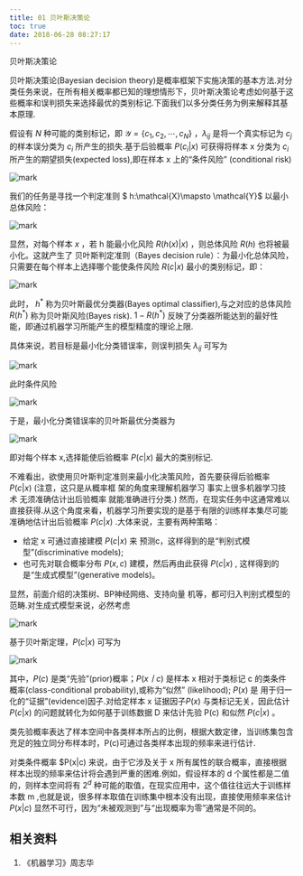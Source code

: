 ```yaml
---
title: 01 贝叶斯决策论
toc: true
date: 2018-06-28 08:27:17
---
```



贝叶斯决策论

贝叶斯决策论(Bayesian decision theory)是概率框架下实施决策的基本方法.对分类任务来说，在所有相关概率都已知的理想情形下，贝叶斯决策论考虑如何基于这些概率和误判损失来选择最优的类别标记.下面我们以多分类任务为例来解释其基本原理.


假设有 $N$ 种可能的类别标记，即 $\mathcal{Y}=\{c_1,c_2,\cdots ,c_N\}$ ，$\lambda_{ij}$ 是将一个真实标记为 $c_j$ 的样本误分类为 $c_i$ 所产生的损失.基于后验概率 $P(c_i | x)$ 可获得将样本 x 分类为 $c_i$ 所产生的期望损失(expected loss),即在样本 x 上的“条件风险” (conditional risk)

![mark](http://pacdb2bfr.bkt.clouddn.com/blog/image/180628/bGbD4882EH.png?imageslim)

我们的任务是寻找一个判定准则 $ h:\mathcal{X}\mapsto \mathcal{Y}$ 以最小总体风险：

![mark](http://pacdb2bfr.bkt.clouddn.com/blog/image/180628/j4ae1CAD3b.png?imageslim)


显然，对每个样本 $x$ ，若 h 能最小化风险 $R(h(x)|x)$ ，则总体风险 $R(h)$ 也将被最小化。这就产生了 贝叶斯判定准则（Bayes decision rule）：为最小化总体风险，只需要在每个样本上选择哪个能使条件风险 $R(c|x)$ 最小的类别标记，即：

![mark](http://pacdb2bfr.bkt.clouddn.com/blog/image/180628/a9f12JhhJ1.png?imageslim)

此时， $h^*$ 称为贝叶斯最优分类器(Bayes optimal classifier),与之对应的总体风险 $R(h^*)$ 称为贝叶斯风险(Bayes risk). $1 -R(h^*)$ 反映了分类器所能达到的最好性能，即通过机器学习所能产生的模型精度的理论上限.



具体来说，若目标是最小化分类错误率，则误判损失 $\lambda_{ij}$ 可写为

![mark](http://pacdb2bfr.bkt.clouddn.com/blog/image/180628/fBcIGFkBgC.png?imageslim)


此时条件风险

![mark](http://pacdb2bfr.bkt.clouddn.com/blog/image/180628/cBDahibgFB.png?imageslim)

于是，最小化分类错误率的贝叶斯最优分类器为

![mark](http://pacdb2bfr.bkt.clouddn.com/blog/image/180628/egi8mE8bi0.png?imageslim)


即对每个样本 x,选择能使后验概率 $P(c|x)$ 最大的类别标记.

不难看出，欲使用贝叶斯判定准则来最小化决策风险，首先要获得后验概率 $P(c|x)$ (注意，这只是从概率框 架的角度来理解机器学习 事实上很多机器学习技术 无须准确估计出后验概率 就能准确进行分类.)
然而，在现实任务中这通常难以直接获得.从这个角度来看，机器学习所要实现的是基于有限的训练样本集尽可能准确地估计出后验概率 $P(c|x)$ .大体来说，主要有两种策略：

- 给定 x 可通过直接建模  $P(c|x)$ 来 预测c，这样得到的是“判别式模型”(discriminative models);
- 也可先对联合概率分布  $P(x,c)$ 建模，然后再由此获得 $P(c|x)$ , 这样得到的是“生成式模型”(generative models)。

显然，前面介绍的决策树、BP神经网络、支持向量 机等，都可归入判别式模型的范畴.对生成式模型来说，必然考虑

![mark](http://pacdb2bfr.bkt.clouddn.com/blog/image/180628/FcBF66Lm4g.png?imageslim)

基于贝叶斯定理，$P(c|x)$ 可写为

![mark](http://pacdb2bfr.bkt.clouddn.com/blog/image/180628/6dGc20EkaF.png?imageslim)


其中，$P(c)$ 是类“先验”(prior)概率；$P(x丨c)$ 是样本 x 相对于类标记 c 的类条件概率(class-conditional probability),或称为“似然” (likelihood); $P(x)$ 是 用于归一化的“证据”(evidence)因子.对给定样本 x 证据因子$P(x)$ 与类标记无关，因此估计 $P(c|x)$ 的问题就转化为如何基于训练数据 D 来估计先验 P(c) 和似然  $P(c|x)$ 。

类先验概率表达了样本空间中各类样本所占的比例，根据大数定律，当训练集包含充足的独立同分布样本时，P(c)可通过各类样本出现的频率来进行估计.

对类条件概率 $P(x|c) 来说，由于它涉及关于 x 所有属性的联合概率，直接根据样本出现的频率来估计将会遇到严重的困难.例如，假设样本的 d 个属性都是二值的，则样本空间将有 $2^d$ 种可能的取值，在现实应用中，这个值往往远大于训练样本数 m ,也就是说，很多样本取值在训练集中根本没有出现，直接使用频率来估计 $P(x|c)$ 显然不可行，因为“未被观测到”与“出现概率为零”通常是不同的。











## 相关资料
1. 《机器学习》周志华
